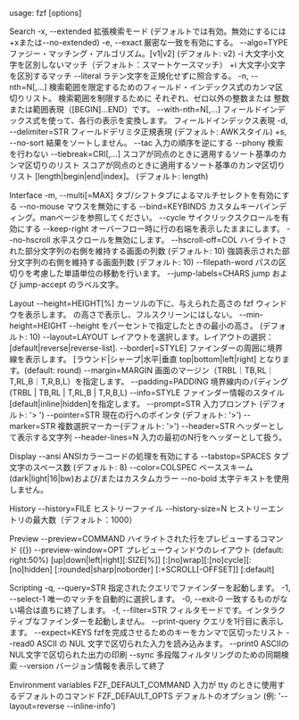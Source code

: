 usage: fzf [options]

  Search
     -x, --extended 拡張検索モード
                          (デフォルトでは有効。無効にするには+xまたは--no-extended)
    -e, --exact 厳密な一致を有効にする。
    --algo=TYPE ファジー・マッチング・アルゴリズム。[v1|v2] (デフォルト: v2)
    -i 大文字小文字を区別しないマッチ（デフォルト：スマートケースマッチ）
    +i 大文字小文字を区別するマッチ
    --literal ラテン文字を正規化せずに照合する。
    -n, --nth=N[,...] 検索範囲を限定するためのフィールド・インデックス式のカンマ区切りリスト。
                          検索範囲を制限するために それぞれ、ゼロ以外の整数または
                          整数または範囲表現（[BEGIN]...END）です。
    --with-nth=N[,...] フィールドインデックス式を使って、各行の表示を変換します。
                          フィールドインデックス表現
    -d, --delimiter=STR フィールドデリミタ正規表現 (デフォルト: AWKスタイル)
    +s, --no-sort 結果をソートしません。
    --tac 入力の順序を逆にする
    --phony 検索を行わない
    --tiebreak=CRI[,...] スコアが同点のときに適用するソート基準のカンマ区切りのリスト
                          スコアが同点のときに適用するソート基準のカンマ区切りリスト [length|begin|end|index]。
                          (デフォルト: length)

  Interface
    -m, --multi[=MAX] タブ/シフトタブによるマルチセレクトを有効にする
    --no-mouse マウスを無効にする
    --bind=KEYBINDS カスタムキーバインディング。manページを参照してください。
    --cycle サイクリックスクロールを有効にする
    --keep-right オーバーフロー時に行の右端を表示したままにします。
    --no-hscroll 水平スクロールを無効にします。
    --hscroll-off=COL ハイライトされた部分文字列の右側を維持する画面の列数 (デフォルト: 10)
                          強調表示された部分文字列の右側を維持する画面列数 (デフォルト: 10)
    --filepath-word パスの区切りを考慮した単語単位の移動を行います。
    --jump-labels=CHARS jump および jump-accept のラベル文字。

  Layout
    --height=HEIGHT[%] カーソルの下に、与えられた高さの fzf ウィンドウを表示します。
                          の高さで表示し、フルスクリーンにはしない。
    --min-height=HEIGHT --height をパーセントで指定したときの最小の高さ。
                          (デフォルト: 10)
    --layout=LAYOUT レイアウトを選択します。レイアウトの選択： [default|reverse|reverse-list].
    --border[=STYLE] ファインダーの周囲に境界線を表示します。
                          [ラウンド|シャープ|水平|垂直
                           top|bottom|left|right] となります。(default: round)
    --margin=MARGIN 画面のマージン（TRBL｜TB,RL｜T,RL,B｜T,R,B,L）を指定します。
    --padding=PADDING 境界線内のパディング (TRBL | TB,RL | T,RL,B | T,R,B,L)
    --info=STYLE ファインダー情報のスタイル [default|inline|hidden]を指定します。
    --prompt=STR 入力プロンプト (デフォルト: '> ')
    --pointer=STR 現在の行へのポインタ (デフォルト: '>')
    --marker=STR 複数選択マーカー(デフォルト: '>')
    --header=STR ヘッダーとして表示する文字列
    --header-lines=N 入力の最初のN行をヘッダーとして扱う。
	
  Display
     --ansi ANSIカラーコードの処理を有効にする
    --tabstop=SPACES タブ文字のスペース数 (デフォルト: 8)
    --color=COLSPEC ベーススキーム(dark|light|16|bw)および/またはカスタムカラー
    --no-bold 太字テキストを使用しません。

  History
    --history=FILE ヒストリーファイル
    --history-size=N ヒストリーエントリの最大数（デフォルト：1000）

  Preview
    --preview=COMMAND ハイライトされた行をプレビューするコマンド ({})
    --preview-window=OPT プレビューウィンドウのレイアウト (default: right:50%)
                          [up|down|left|right][:SIZE[%]]
                          [:[no]wrap][:[no]cycle][:[no]hidden]
                          [:rounded|sharp|noborder]
                          [:+SCROLL[-OFFSET]]
                          [:default]

  Scripting
   -q, --query=STR 指定されたクエリでファインダーを起動します。
    -1, --select-1 唯一のマッチを自動的に選択します。
    -0, --exit-0 一致するものがない場合は直ちに終了します。
    -f, --filter=STR フィルタモードです。インタラクティブなファインダーを起動しません。
    --print-query クエリを1行目に表示します。
    --expect=KEYS fzfを完成させるためのキーをカンマで区切ったリスト
    --read0 ASCII の NUL 文字で区切られた入力を読み込みます。
    --print0 ASCIIのNUL文字で区切られた出力の印刷
    --sync 多段階フィルタリングのための同期検索
    --version バージョン情報を表示して終了

  Environment variables
    FZF_DEFAULT_COMMAND 入力が tty のときに使用するデフォルトのコマンド
    FZF_DEFAULT_OPTS デフォルトのオプション
                          (例: '--layout=reverse --inline-info')